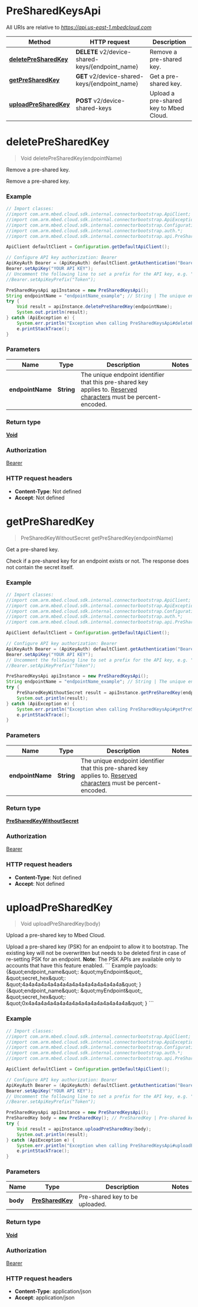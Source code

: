 # PreSharedKeysApi

All URIs are relative to *https://api.us-east-1.mbedcloud.com*

Method | HTTP request | Description
------------- | ------------- | -------------
[**deletePreSharedKey**](PreSharedKeysApi.md#deletePreSharedKey) | **DELETE** v2/device-shared-keys/{endpoint_name} | Remove a pre-shared key.
[**getPreSharedKey**](PreSharedKeysApi.md#getPreSharedKey) | **GET** v2/device-shared-keys/{endpoint_name} | Get a pre-shared key.
[**uploadPreSharedKey**](PreSharedKeysApi.md#uploadPreSharedKey) | **POST** v2/device-shared-keys | Upload a pre-shared key to Mbed Cloud.


<a name="deletePreSharedKey"></a>
# **deletePreSharedKey**
> Void deletePreSharedKey(endpointName)

Remove a pre-shared key.

Remove a pre-shared key.

### Example
```java
// Import classes:
//import com.arm.mbed.cloud.sdk.internal.connectorbootstrap.ApiClient;
//import com.arm.mbed.cloud.sdk.internal.connectorbootstrap.ApiException;
//import com.arm.mbed.cloud.sdk.internal.connectorbootstrap.Configuration;
//import com.arm.mbed.cloud.sdk.internal.connectorbootstrap.auth.*;
//import com.arm.mbed.cloud.sdk.internal.connectorbootstrap.api.PreSharedKeysApi;

ApiClient defaultClient = Configuration.getDefaultApiClient();

// Configure API key authorization: Bearer
ApiKeyAuth Bearer = (ApiKeyAuth) defaultClient.getAuthentication("Bearer");
Bearer.setApiKey("YOUR API KEY");
// Uncomment the following line to set a prefix for the API key, e.g. "Token" (defaults to null)
//Bearer.setApiKeyPrefix("Token");

PreSharedKeysApi apiInstance = new PreSharedKeysApi();
String endpointName = "endpointName_example"; // String | The unique endpoint identifier that this pre-shared key applies to. [Reserved characters](https://en.wikipedia.org/wiki/Percent-encoding#Percent-encoding_reserved_characters) must be percent-encoded.
try {
    Void result = apiInstance.deletePreSharedKey(endpointName);
    System.out.println(result);
} catch (ApiException e) {
    System.err.println("Exception when calling PreSharedKeysApi#deletePreSharedKey");
    e.printStackTrace();
}
```

### Parameters

Name | Type | Description  | Notes
------------- | ------------- | ------------- | -------------
 **endpointName** | **String**| The unique endpoint identifier that this pre-shared key applies to. [Reserved characters](https://en.wikipedia.org/wiki/Percent-encoding#Percent-encoding_reserved_characters) must be percent-encoded. |

### Return type

[**Void**](.md)

### Authorization

[Bearer](../README.md#Bearer)

### HTTP request headers

 - **Content-Type**: Not defined
 - **Accept**: Not defined

<a name="getPreSharedKey"></a>
# **getPreSharedKey**
> PreSharedKeyWithoutSecret getPreSharedKey(endpointName)

Get a pre-shared key.

Check if a pre-shared key for an endpoint exists or not. The response does not contain the secret itself. 

### Example
```java
// Import classes:
//import com.arm.mbed.cloud.sdk.internal.connectorbootstrap.ApiClient;
//import com.arm.mbed.cloud.sdk.internal.connectorbootstrap.ApiException;
//import com.arm.mbed.cloud.sdk.internal.connectorbootstrap.Configuration;
//import com.arm.mbed.cloud.sdk.internal.connectorbootstrap.auth.*;
//import com.arm.mbed.cloud.sdk.internal.connectorbootstrap.api.PreSharedKeysApi;

ApiClient defaultClient = Configuration.getDefaultApiClient();

// Configure API key authorization: Bearer
ApiKeyAuth Bearer = (ApiKeyAuth) defaultClient.getAuthentication("Bearer");
Bearer.setApiKey("YOUR API KEY");
// Uncomment the following line to set a prefix for the API key, e.g. "Token" (defaults to null)
//Bearer.setApiKeyPrefix("Token");

PreSharedKeysApi apiInstance = new PreSharedKeysApi();
String endpointName = "endpointName_example"; // String | The unique endpoint identifier that this pre-shared key applies to. [Reserved characters](https://en.wikipedia.org/wiki/Percent-encoding#Percent-encoding_reserved_characters) must be percent-encoded.
try {
    PreSharedKeyWithoutSecret result = apiInstance.getPreSharedKey(endpointName);
    System.out.println(result);
} catch (ApiException e) {
    System.err.println("Exception when calling PreSharedKeysApi#getPreSharedKey");
    e.printStackTrace();
}
```

### Parameters

Name | Type | Description  | Notes
------------- | ------------- | ------------- | -------------
 **endpointName** | **String**| The unique endpoint identifier that this pre-shared key applies to. [Reserved characters](https://en.wikipedia.org/wiki/Percent-encoding#Percent-encoding_reserved_characters) must be percent-encoded. |

### Return type

[**PreSharedKeyWithoutSecret**](PreSharedKeyWithoutSecret.md)

### Authorization

[Bearer](../README.md#Bearer)

### HTTP request headers

 - **Content-Type**: Not defined
 - **Accept**: Not defined

<a name="uploadPreSharedKey"></a>
# **uploadPreSharedKey**
> Void uploadPreSharedKey(body)

Upload a pre-shared key to Mbed Cloud.

Upload a pre-shared key (PSK) for an endpoint to allow it to bootstrap. The existing key will not be overwritten but needs to be deleted first in case of re-setting PSK for an endpoint.  **Note**: The PSK APIs are available only to accounts that have this feature enabled.  &#x60;&#x60;&#x60; Example payloads: {\&quot;endpoint_name\&quot;: \&quot;myEndpoint\&quot;, \&quot;secret_hex\&quot;: \&quot;4a4a4a4a4a4a4a4a4a4a4a4a4a4a4a4a\&quot; } {\&quot;endpoint_name\&quot;: \&quot;myEndpoint\&quot;, \&quot;secret_hex\&quot;: \&quot;0x4a4a4a4a4a4a4a4a4a4a4a4a4a4a4a4a\&quot; } &#x60;&#x60;&#x60; 

### Example
```java
// Import classes:
//import com.arm.mbed.cloud.sdk.internal.connectorbootstrap.ApiClient;
//import com.arm.mbed.cloud.sdk.internal.connectorbootstrap.ApiException;
//import com.arm.mbed.cloud.sdk.internal.connectorbootstrap.Configuration;
//import com.arm.mbed.cloud.sdk.internal.connectorbootstrap.auth.*;
//import com.arm.mbed.cloud.sdk.internal.connectorbootstrap.api.PreSharedKeysApi;

ApiClient defaultClient = Configuration.getDefaultApiClient();

// Configure API key authorization: Bearer
ApiKeyAuth Bearer = (ApiKeyAuth) defaultClient.getAuthentication("Bearer");
Bearer.setApiKey("YOUR API KEY");
// Uncomment the following line to set a prefix for the API key, e.g. "Token" (defaults to null)
//Bearer.setApiKeyPrefix("Token");

PreSharedKeysApi apiInstance = new PreSharedKeysApi();
PreSharedKey body = new PreSharedKey(); // PreSharedKey | Pre-shared key to be uploaded.
try {
    Void result = apiInstance.uploadPreSharedKey(body);
    System.out.println(result);
} catch (ApiException e) {
    System.err.println("Exception when calling PreSharedKeysApi#uploadPreSharedKey");
    e.printStackTrace();
}
```

### Parameters

Name | Type | Description  | Notes
------------- | ------------- | ------------- | -------------
 **body** | [**PreSharedKey**](PreSharedKey.md)| Pre-shared key to be uploaded. |

### Return type

[**Void**](.md)

### Authorization

[Bearer](../README.md#Bearer)

### HTTP request headers

 - **Content-Type**: application/json
 - **Accept**: application/json

